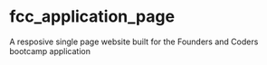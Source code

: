 # fcc_application_page
A resposive single page website built for the Founders and Coders bootcamp application
